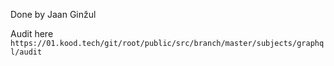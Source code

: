 Done by Jaan Ginžul

Audit here `https://01.kood.tech/git/root/public/src/branch/master/subjects/graphql/audit`
